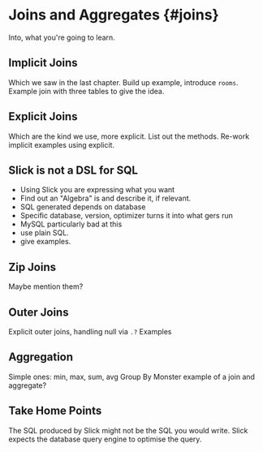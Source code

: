 # Joins and Aggregates {#joins}

Into, what you're going to learn.

## Implicit Joins

Which we saw in the last chapter.
Build up example, introduce `rooms`.
Example join with three tables to give the idea.

## Explicit Joins

Which are the kind we use, more explicit.
List out the methods.
Re-work implicit examples using explicit.

## Slick is not a DSL for SQL

- Using Slick you are expressing what you want
- Find out an "Algebra" is and describe it, if relevant.
- SQL generated depends on database
- Specific database, version, optimizer turns it into what gers run
- MySQL particularly bad at this
- use plain SQL.
- give examples.

## Zip Joins

Maybe mention them?

## Outer Joins

Explicit outer joins, handling null via `.?`
Examples

## Aggregation

Simple ones: min, max, sum, avg
Group By
Monster example of a join and aggregate?

## Take Home Points

The SQL produced by Slick might not be the SQL you would write.
Slick expects the database query engine to optimise the query.
